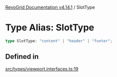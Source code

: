 [RevoGrid Documentation v4.14.1](README.md) / SlotType

# Type Alias: SlotType

```ts
type SlotType: "content" | "header" | "footer";
```

## Defined in

[src/types/viewport.interfaces.ts:19](https://github.com/revolist/revogrid/blob/925db466c3d20933669e374666cd0ddbe00cac19/src/types/viewport.interfaces.ts#L19)
